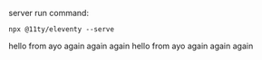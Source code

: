 server run command:
```
npx @11ty/eleventy --serve
```
hello from ayo again again again
hello from ayo again again again